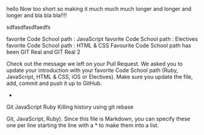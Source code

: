  hello
Now too short
so making it much much much
longer and longer and longer
and bla bla bla!!!!













sdfasdfasdfaedfs

favorite Code School path : JavaScript
favorite Code School path : Electives
favorite Code School path :  HTML & CSS
Favourite Code School path has been GIT Real and GIT Real 2

Check out the message we left on your Pull Request. 
We asked you to update your introduction with your favorite Code School path 
(Ruby, JavaScript, HTML & CSS, iOS or Electives). 
Make sure you update the file, add, commit and push it up to GitHub.


*
Git
JavaScript
Ruby
Killing history using git rebase

 
 Git, JavaScript, Ruby). Since this file is Markdown, you can specify these one per line starting the line with a * to make them into a list.
 